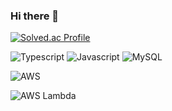 ### Hi there 👋

<!--
**sehwan-son/sehwan-son** is a ✨ _special_ ✨ repository because its `README.md` (this file) appears on your GitHub profile.

Here are some ideas to get you started:

- 🔭 I’m currently working on ...
- 🌱 I’m currently learning ...
- 👯 I’m looking to collaborate on ...
- 🤔 I’m looking for help with ...
- 💬 Ask me about ...
- 📫 How to reach me: ...
- 😄 Pronouns: ...
- ⚡ Fun fact: ...
-->

[![Solved.ac Profile](http://mazassumnida.wtf/api/v2/generate_badge?boj=sonsh011106)](https://solved.ac/sonsh011106/)

![Typescript](https://img.shields.io/badge/Typescript-3178C6.svg?&style=for-the-badge&logo=Typescript&logoColor=white)
![Javascript](https://img.shields.io/badge/Javascript-F7DF1E.svg?&style=for-the-badge&logo=Javascript&logoColor=white)
![MySQL](https://img.shields.io/badge/Mysql-4479A1.svg?&style=for-the-badge&logo=Mysql&logoColor=white)

![AWS](https://img.shields.io/badge/aws-232F3E.svg?&style=for-the-badge&logo=aws&logoColor=white)

![AWS Lambda](https://img.shields.io/badge/aws%20lambda-FF9900.svg?&style=for-the-badge&logo=aws%20lambda&logoColor=white)
